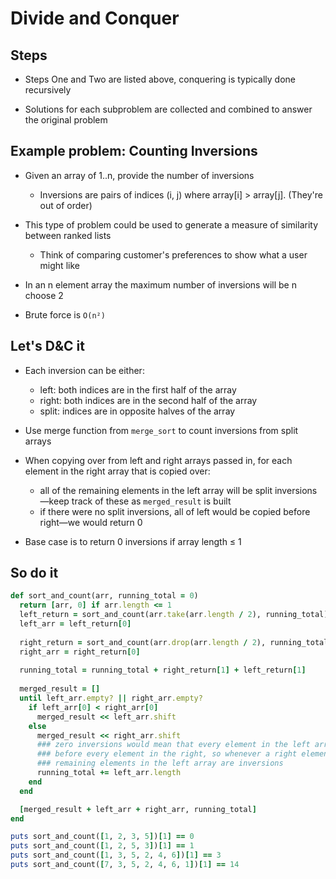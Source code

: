 # Divide and Conquer

## Steps

- Steps One and Two are listed above, conquering is typically done recursively

- Solutions for each subproblem are collected and combined to answer the original problem

## Example problem: Counting Inversions

- Given an array of 1..n, provide the number of inversions
  - Inversions are pairs of indices (i, j) where array[i] > array[j].  (They're out of order)

- This type of problem could be used to generate a measure of similarity between ranked lists
  - Think of comparing customer's preferences to show what a user might like

- In an n element array the maximum number of inversions will be n choose 2

- Brute force is `O(n²)`

## Let's D&C it

- Each inversion can be either:
  - left: both indices are in the first half of the array
  - right: both indices are in the second half of the array
  - split: indices are in opposite halves of the array

- Use merge function from `merge_sort` to count inversions from split arrays

- When copying over from left and right arrays passed in, for each element in the right array that is copied over:
  - all of the remaining elements in the left array will be split inversions—keep track of these as `merged_result` is built
  - if there were no split inversions, all of left would be copied before right—we would return 0

- Base case is to return 0 inversions if array length ≤ 1

## So do it

```rb
def sort_and_count(arr, running_total = 0)
  return [arr, 0] if arr.length <= 1
  left_return = sort_and_count(arr.take(arr.length / 2), running_total)
  left_arr = left_return[0]
  
  right_return = sort_and_count(arr.drop(arr.length / 2), running_total)
  right_arr = right_return[0]
  
  running_total = running_total + right_return[1] + left_return[1]
  
  merged_result = []
  until left_arr.empty? || right_arr.empty?
    if left_arr[0] < right_arr[0]
      merged_result << left_arr.shift
    else
      merged_result << right_arr.shift
      ### zero inversions would mean that every element in the left array would be shifted
      ### before every element in the right, so whenever a right element is shifted over any
      ### remaining elements in the left array are inversions
      running_total += left_arr.length
    end
  end

  [merged_result + left_arr + right_arr, running_total]
end

puts sort_and_count([1, 2, 3, 5])[1] == 0
puts sort_and_count([1, 2, 5, 3])[1] == 1
puts sort_and_count([1, 3, 5, 2, 4, 6])[1] == 3
puts sort_and_count([7, 3, 5, 2, 4, 6, 1])[1] == 14
```